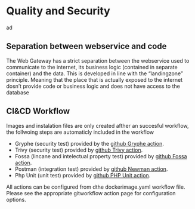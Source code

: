 # Quality and Security

ad

## Separation between webservice and code
The Web Gateway has a strict separation between the webservice used to communicate to the internet, its business logic (contained in separate container) and  the data. This is developed in line with the “landingzone” principle. Meaning that the place that is actually exposed to the internet dosn’t provide code or business logic and does not have access to the database 


## CI&CD Workflow
Images and instalation files are only created afther an succesful workflow, the follwoing steps are automaticly included in the workflow

- Gryphe (security test) provided by the [github Gryphe action](https://github.com/marketplace/actions/anchore-container-scan).
- Trivy (security test) provided by [github Trivy action](https://github.com/marketplace/actions/aqua-security-trivy).
- Fossa (lincane and intelectual property test) provided by [github Fossa action](https://github.com/marketplace/actions/official-fossa-action).
- Postman (integration test) provided by [github Newman action](https://github.com/marketplace/actions/newman-action).
- Php Unit (unit test) provided by [github PHP Unit action](https://github.com/marketplace/actions/phpunit-php-actions).

All actions can be configured from dthe dockerimage.yaml workflow file. Please see the appropriate gitworkflow action page for configuration options.

